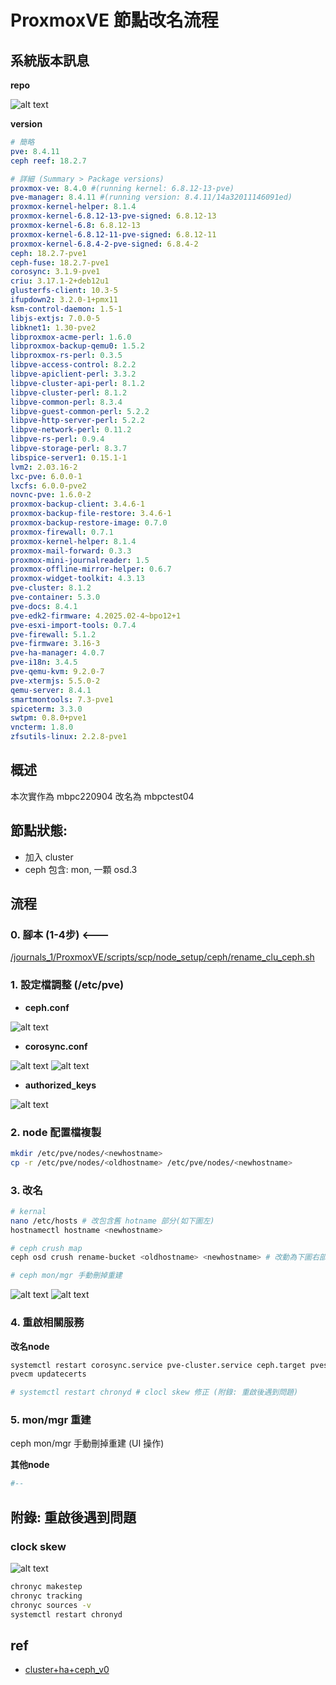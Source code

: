 # ProxmoxVE 節點改名流程

## 系統版本訊息

**repo**

![alt text](image.png)

**version**

``` yaml
# 簡略
pve: 8.4.11
ceph reef: 18.2.7

# 詳細 (Summary > Package versions)
proxmox-ve: 8.4.0 #(running kernel: 6.8.12-13-pve)
pve-manager: 8.4.11 #(running version: 8.4.11/14a32011146091ed)
proxmox-kernel-helper: 8.1.4
proxmox-kernel-6.8.12-13-pve-signed: 6.8.12-13
proxmox-kernel-6.8: 6.8.12-13
proxmox-kernel-6.8.12-11-pve-signed: 6.8.12-11
proxmox-kernel-6.8.4-2-pve-signed: 6.8.4-2
ceph: 18.2.7-pve1
ceph-fuse: 18.2.7-pve1
corosync: 3.1.9-pve1
criu: 3.17.1-2+deb12u1
glusterfs-client: 10.3-5
ifupdown2: 3.2.0-1+pmx11
ksm-control-daemon: 1.5-1
libjs-extjs: 7.0.0-5
libknet1: 1.30-pve2
libproxmox-acme-perl: 1.6.0
libproxmox-backup-qemu0: 1.5.2
libproxmox-rs-perl: 0.3.5
libpve-access-control: 8.2.2
libpve-apiclient-perl: 3.3.2
libpve-cluster-api-perl: 8.1.2
libpve-cluster-perl: 8.1.2
libpve-common-perl: 8.3.4
libpve-guest-common-perl: 5.2.2
libpve-http-server-perl: 5.2.2
libpve-network-perl: 0.11.2
libpve-rs-perl: 0.9.4
libpve-storage-perl: 8.3.7
libspice-server1: 0.15.1-1
lvm2: 2.03.16-2
lxc-pve: 6.0.0-1
lxcfs: 6.0.0-pve2
novnc-pve: 1.6.0-2
proxmox-backup-client: 3.4.6-1
proxmox-backup-file-restore: 3.4.6-1
proxmox-backup-restore-image: 0.7.0
proxmox-firewall: 0.7.1
proxmox-kernel-helper: 8.1.4
proxmox-mail-forward: 0.3.3
proxmox-mini-journalreader: 1.5
proxmox-offline-mirror-helper: 0.6.7
proxmox-widget-toolkit: 4.3.13
pve-cluster: 8.1.2
pve-container: 5.3.0
pve-docs: 8.4.1
pve-edk2-firmware: 4.2025.02-4~bpo12+1
pve-esxi-import-tools: 0.7.4
pve-firewall: 5.1.2
pve-firmware: 3.16-3
pve-ha-manager: 4.0.7
pve-i18n: 3.4.5
pve-qemu-kvm: 9.2.0-7
pve-xtermjs: 5.5.0-2
qemu-server: 8.4.1
smartmontools: 7.3-pve1
spiceterm: 3.3.0
swtpm: 0.8.0+pve1
vncterm: 1.8.0
zfsutils-linux: 2.2.8-pve1
```


## 概述

本次實作為 mbpc220904 改名為 mbpctest04

節點狀態:
- 
- 加入 cluster
- ceph 包含: mon, 一顆 osd.3  


## 流程

### 0. 腳本 (1-4步) <---

[/journals_1/ProxmoxVE/scripts/scp/node_setup/ceph/rename_clu_ceph.sh](/journals_1/ProxmoxVE/scripts/scp/node_setup/ceph/rename_clu_ceph.sh)

### 1. 設定檔調整 (/etc/pve)

- **ceph.conf**

![alt text](image-1.png)

- **corosync.conf**

![alt text](image-4.png)
![alt text](image-6.png)

- **authorized_keys**

![alt text](image-5.png)


### 2. node 配置檔複製

``` sh
mkdir /etc/pve/nodes/<newhostname>
cp -r /etc/pve/nodes/<oldhostname> /etc/pve/nodes/<newhostname>
```

### 3. 改名 

``` sh
# kernal
nano /etc/hosts # 改包含舊 hotname 部分(如下圖左)
hostnamectl hostname <newhostname>

# ceph crush map
ceph osd crush rename-bucket <oldhostname> <newhostname> # 改動為下圖右部分

# ceph mon/mgr 手動刪掉重建
```
![alt text](image-7.png) ![alt text](image-3.png)


### 4. 重啟相關服務

**改名node**

``` sh
systemctl restart corosync.service pve-cluster.service ceph.target pvestatd.service
pvecm updatecerts

# systemctl restart chronyd # clocl skew 修正 (附錄: 重啟後遇到問題)
```



### 5. mon/mgr 重建

ceph mon/mgr 手動刪掉重建 (UI 操作)



**其他node**

``` sh
#--
```



## 附錄: 重啟後遇到問題

### clock skew

![alt text](image-2.png)

``` sh
chronyc makestep
chronyc tracking
chronyc sources -v
systemctl restart chronyd
```


## ref 

- [cluster+ha+ceph_v0](https://www.thomas-krenn.com/en/wiki/Change_hostname_in_a_productive_Proxmox_Ceph_HCI_cluster)